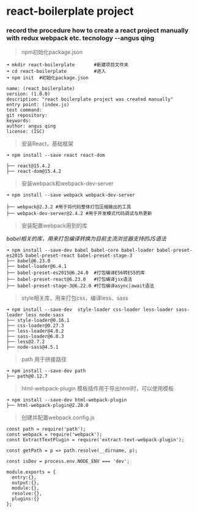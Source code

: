 # react-boilerplate project 
### record the procedure how to create a react project manually with redux webpack etc. tecnology  --angus qing

> npm初始化package.json

``` npm
➜ mkdir react-boilerplate       #新建项目文件夹
➜ cd react-boilerplate          #进入
➜ npm init  #初始化package.json

name: (react_boilerplate) 
version: (1.0.0) 
description: "react boilerplate project was created manually"
entry point: (index.js) 
test command: 
git repository: 
keywords: 
author: angus qing
license: (ISC)
```

> 安装React，基础框架

``` npm
➜ npm install --save react react-dom

├── react@15.4.2
├── react-dom@15.4.2

```
> 安装webpack和webpack-dev-server

``` npm
➜ npm install --save webpack webpack-dev-server

├── webpack@2.3.2 #用于将代码整体打包压缩输出的工具
├── webpack-dev-server@2.4.2 #用于开发模式代码调试与热更新

```

> 安装配置webpack用到的库

*babel相关的库，用来打包编译转换为目前主流浏览器支持的JS语法*

``` npm
➜ npm install --save-dev babel babel-core babel-loader babel-preset-es2015 babel-preset-react babel-preset-stage-3 
├── babel@6.23.0 
├── babel-loader@6.4.1 
├── babel-preset-es2015@6.24.0  #打包编译ES6转ES5的库
├── babel-preset-react@6.23.0   #打包编译jsx语法
├── babel-preset-stage-3@6.22.0 #打包编译async|await语法

```

> style相关库，用来打包css，编译less、sass

``` npm
➜ npm install --save-dev  style-loader css-loader less-loader sass-loader less node-sass 
├── style-loader@0.16.1 
├── css-loader@0.27.3 
├── less-loader@4.0.2 
├── sass-loader@6.0.3 
├── less@2.7.2
├── node-sass@4.5.1

```

> path 用于拼接路径

``` npm
➜ npm install --save-dev path 
├── path@0.12.7

```

> html-webpack-plugin 模板插件用于导出html时，可以使用模板

``` npm
➜ npm install --save-dev html-webpack-plugin 
├── html-webpack-plugin@2.28.0

```

> 创建并配置webpack.config.js

```
const path = require('path');
const webpack = require('webpack');
const ExtractTextPlugin = require('extract-text-webpack-plugin');

const getPath = p => path.resolve(__dirname, p);

const isDev = process.env.NODE_ENV === 'dev';

module.exports = {
  entry:{},
  output:{},
  module:{},
  resolve:{},
  plugins:{}
};

```
